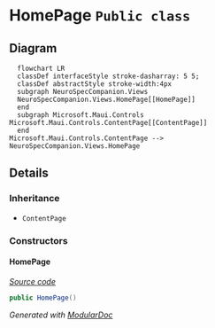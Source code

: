 # HomePage `Public class`

## Diagram
```mermaid
  flowchart LR
  classDef interfaceStyle stroke-dasharray: 5 5;
  classDef abstractStyle stroke-width:4px
  subgraph NeuroSpecCompanion.Views
  NeuroSpecCompanion.Views.HomePage[[HomePage]]
  end
  subgraph Microsoft.Maui.Controls
Microsoft.Maui.Controls.ContentPage[[ContentPage]]
  end
Microsoft.Maui.Controls.ContentPage --> NeuroSpecCompanion.Views.HomePage
```

## Details
### Inheritance
 - `ContentPage`

### Constructors
#### HomePage
[*Source code*](https://github.com///blob//NeuroSpecCompanion/Views/HomePage.xaml.cs#L11)
```csharp
public HomePage()
```

*Generated with* [*ModularDoc*](https://github.com/hailstorm75/ModularDoc)
